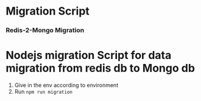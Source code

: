 Migration Script
==================

### Redis-2-Mongo Migration

# Nodejs migration Script for data migration from redis db to Mongo db

1. Give in the env according to environment
2. Run ```npm run migration```
